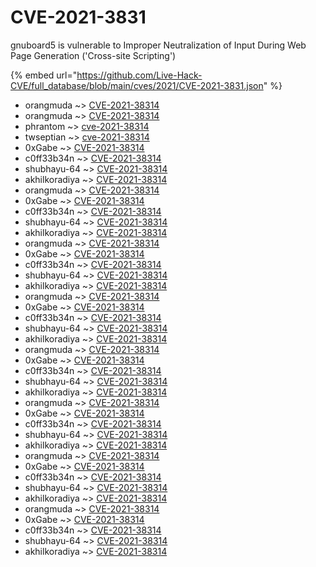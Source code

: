 # CVE-2021-3831

gnuboard5 is vulnerable to Improper Neutralization of Input During Web Page Generation ('Cross-site Scripting')

{% embed url="https://github.com/Live-Hack-CVE/full_database/blob/main/cves/2021/CVE-2021-3831.json" %}


* orangmuda ~> [CVE-2021-38314](https://www.alice-snow.ru/2021/database/cve-2021-3831/cve-2021-38314-orangmuda)
* orangmuda ~> [CVE-2021-38314](https://www.alice-snow.ru/2021/database/cve-2021-3831/cve-2021-38314-orangmuda)
* phrantom ~> [cve-2021-38314](https://www.alice-snow.ru/2021/database/cve-2021-3831/cve-2021-38314-phrantom)
* twseptian ~> [cve-2021-38314](https://www.alice-snow.ru/2021/database/cve-2021-3831/cve-2021-38314-twseptian)
* 0xGabe ~> [CVE-2021-38314](https://www.alice-snow.ru/2021/database/cve-2021-3831/cve-2021-38314-0xgabe)
* c0ff33b34n ~> [CVE-2021-38314](https://www.alice-snow.ru/2021/database/cve-2021-3831/cve-2021-38314-c0ff33b34n)
* shubhayu-64 ~> [CVE-2021-38314](https://www.alice-snow.ru/2021/database/cve-2021-3831/cve-2021-38314-shubhayu-64)
* akhilkoradiya ~> [CVE-2021-38314](https://www.alice-snow.ru/2021/database/cve-2021-3831/cve-2021-38314-akhilkoradiya)
* orangmuda ~> [CVE-2021-38314](https://www.alice-snow.ru/2021/database/cve-2021-3831/cve-2021-38314-orangmuda)
* 0xGabe ~> [CVE-2021-38314](https://www.alice-snow.ru/2021/database/cve-2021-3831/cve-2021-38314-0xgabe)
* c0ff33b34n ~> [CVE-2021-38314](https://www.alice-snow.ru/2021/database/cve-2021-3831/cve-2021-38314-c0ff33b34n)
* shubhayu-64 ~> [CVE-2021-38314](https://www.alice-snow.ru/2021/database/cve-2021-3831/cve-2021-38314-shubhayu-64)
* akhilkoradiya ~> [CVE-2021-38314](https://www.alice-snow.ru/2021/database/cve-2021-3831/cve-2021-38314-akhilkoradiya)
* orangmuda ~> [CVE-2021-38314](https://www.alice-snow.ru/2021/database/cve-2021-3831/cve-2021-38314-orangmuda)
* 0xGabe ~> [CVE-2021-38314](https://www.alice-snow.ru/2021/database/cve-2021-3831/cve-2021-38314-0xgabe)
* c0ff33b34n ~> [CVE-2021-38314](https://www.alice-snow.ru/2021/database/cve-2021-3831/cve-2021-38314-c0ff33b34n)
* shubhayu-64 ~> [CVE-2021-38314](https://www.alice-snow.ru/2021/database/cve-2021-3831/cve-2021-38314-shubhayu-64)
* akhilkoradiya ~> [CVE-2021-38314](https://www.alice-snow.ru/2021/database/cve-2021-3831/cve-2021-38314-akhilkoradiya)
* orangmuda ~> [CVE-2021-38314](https://www.alice-snow.ru/2021/database/cve-2021-3831/cve-2021-38314-orangmuda)
* 0xGabe ~> [CVE-2021-38314](https://www.alice-snow.ru/2021/database/cve-2021-3831/cve-2021-38314-0xgabe)
* c0ff33b34n ~> [CVE-2021-38314](https://www.alice-snow.ru/2021/database/cve-2021-3831/cve-2021-38314-c0ff33b34n)
* shubhayu-64 ~> [CVE-2021-38314](https://www.alice-snow.ru/2021/database/cve-2021-3831/cve-2021-38314-shubhayu-64)
* akhilkoradiya ~> [CVE-2021-38314](https://www.alice-snow.ru/2021/database/cve-2021-3831/cve-2021-38314-akhilkoradiya)
* orangmuda ~> [CVE-2021-38314](https://www.alice-snow.ru/2021/database/cve-2021-3831/cve-2021-38314-orangmuda)
* 0xGabe ~> [CVE-2021-38314](https://www.alice-snow.ru/2021/database/cve-2021-3831/cve-2021-38314-0xgabe)
* c0ff33b34n ~> [CVE-2021-38314](https://www.alice-snow.ru/2021/database/cve-2021-3831/cve-2021-38314-c0ff33b34n)
* shubhayu-64 ~> [CVE-2021-38314](https://www.alice-snow.ru/2021/database/cve-2021-3831/cve-2021-38314-shubhayu-64)
* akhilkoradiya ~> [CVE-2021-38314](https://www.alice-snow.ru/2021/database/cve-2021-3831/cve-2021-38314-akhilkoradiya)
* orangmuda ~> [CVE-2021-38314](https://www.alice-snow.ru/2021/database/cve-2021-3831/cve-2021-38314-orangmuda)
* 0xGabe ~> [CVE-2021-38314](https://www.alice-snow.ru/2021/database/cve-2021-3831/cve-2021-38314-0xgabe)
* c0ff33b34n ~> [CVE-2021-38314](https://www.alice-snow.ru/2021/database/cve-2021-3831/cve-2021-38314-c0ff33b34n)
* shubhayu-64 ~> [CVE-2021-38314](https://www.alice-snow.ru/2021/database/cve-2021-3831/cve-2021-38314-shubhayu-64)
* akhilkoradiya ~> [CVE-2021-38314](https://www.alice-snow.ru/2021/database/cve-2021-3831/cve-2021-38314-akhilkoradiya)
* orangmuda ~> [CVE-2021-38314](https://www.alice-snow.ru/2021/database/cve-2021-3831/cve-2021-38314-orangmuda)
* 0xGabe ~> [CVE-2021-38314](https://www.alice-snow.ru/2021/database/cve-2021-3831/cve-2021-38314-0xgabe)
* c0ff33b34n ~> [CVE-2021-38314](https://www.alice-snow.ru/2021/database/cve-2021-3831/cve-2021-38314-c0ff33b34n)
* shubhayu-64 ~> [CVE-2021-38314](https://www.alice-snow.ru/2021/database/cve-2021-3831/cve-2021-38314-shubhayu-64)
* akhilkoradiya ~> [CVE-2021-38314](https://www.alice-snow.ru/2021/database/cve-2021-3831/cve-2021-38314-akhilkoradiya)
* orangmuda ~> [CVE-2021-38314](https://www.alice-snow.ru/2021/database/cve-2021-3831/cve-2021-38314-orangmuda)
* 0xGabe ~> [CVE-2021-38314](https://www.alice-snow.ru/2021/database/cve-2021-3831/cve-2021-38314-0xgabe)
* c0ff33b34n ~> [CVE-2021-38314](https://www.alice-snow.ru/2021/database/cve-2021-3831/cve-2021-38314-c0ff33b34n)
* shubhayu-64 ~> [CVE-2021-38314](https://www.alice-snow.ru/2021/database/cve-2021-3831/cve-2021-38314-shubhayu-64)
* akhilkoradiya ~> [CVE-2021-38314](https://www.alice-snow.ru/2021/database/cve-2021-3831/cve-2021-38314-akhilkoradiya)